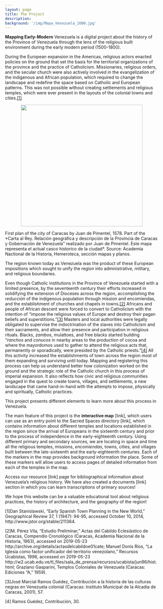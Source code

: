 ```yaml
---
layout: page
title: The Project
description:
background: '/img/Mapa_Venezuela_1600.jpg'
---
```

**Mapping Early-Modern** Venezuela is a digital project about the history of the Province of Venezuela through the lens of the religious built environment during the early modern period (1500-1800).

During the European expansion in the Americas, religious actors enacted policies on the ground that set the basis for the territorial organizations of the province and the practice of Catholicism. Missionaries, religious orders, and the secular church were also actively involved in the evangelization of the indigenous and African population, which required to change the landscape and redefine the space based on Catholic and European patterns. This was not possible without creating settlements and religious temples, which were ever present in the layouts of the colonial towns and cities.<a href="#section1">[1]</a>  

<img src="/mapping-venezuela/img/posts/Caracas1578.jpg" style="display: block; width: 400px; margin-right: auto; margin-left: auto;" />
<p class="caption123">First plan of the city of Caracas by Juan de Pimentel, 1578. Part of the *Carta al Rey. Relación geográfica y descripción de la Provincia de Caracas y Gobernación de Venezuela” realizado por Juan de Pimentel. Este mapa representa el actual casco historico de la ciudad*. Source: Academia Nactional de la Historia, Hemeroteca, sección mapas y planos.</p>


The region known today as Venezuela was the product of these European impositions which sought to unify the region into administrative, military, and religious boundaries.

Even though Catholic institutions in the Province of Venezuela started with a limited presence, by the seventeenth century their efforts increased in solidifying the extension of Dioceses across the region, accomplishing the *reducción* of the indigenous population through mission and encomiendas, and the establishment of churches and chapels in towns.<a href="#section2">[2]</a>  Africans and people of African descent were forced to convert to Catholicism with the intention of “impose the religious values of Europe and destroy their pagan beliefs and superstitions.”<a href="#section3">[3]</a>  Masters and local authorities were legally obligated to supervise the indoctrination of the slaves into Catholicism and their sacraments, and allow their presence and participation in religious rituals. Blacks, *zambos*, mulattoes, and free blacks started building “*ranchos* and *conucos* in nearby areas to the production of cocoa and where the mayordomos used to gather to attend the religious acts that, permanently or sporadically, were presided by the Catholic priests.”<a href="#section4">[4]</a> All this activity increased the establishments of town across the region most of them expanding and surviving until today.  Mapping and registering this process can help us understand better how colonization worked on the ground and the strategic role of the Catholic church in this process of imperial expansion. It also reflects how civic and religious communities engaged in the quest to create towns, villages, and settlements, a new landscape that came hand-in-hand with the attempts to impose, physically and spiritually, Catholic practices.

This project presents different elements to learn more about this process in Venezuela.

The main feature of this project is the **interactive map** [link], which users can use as an entry point to the Sacred Spaces directory [link], which contains information about different temples and locations established in the region since the arrival of Europeans in the sixteenth century and prior to the process of independence in the early-eighteenth century. Using different primary and secondary sources, we are locating in space and time all the religious temples, missions, *encomiendas*, towns, cities, and villages built between the late-sixteenth and the early-eighteenth centuries. Each of the markers in the map provides background information the place. Some of these markers will allow users to access pages of detailed information from each of the temples in the map.

Access our resource [link] page for bibliographical information about Venezuela’s religious history. We have also created a documents [link] section in which you can learn transcriptions of primary sources!

We hope this website can be a valuable educational tool about religious practices, the history of architecture, and the geography of the region!

<p id="section1">[1]Dan Stanislawski, “Early Spanish Town Planning in the New World,” Geographical Review 37, 1 (1947): 94-95, accessed October 10, 2014, http://www.jstor.org/stable/211364.</p>
<p id="section2">[2]M. Pérez Vila, “Estudio Preliminar,” Actas del Cabildo Eclesiástico de Caracas, Compendio Cronológico (Caracas, Academia Nacional de la Historia, 1963), accessed on 2019-05-23 http://archive.org/details/actasdelcabildoe01cate; Manuel Donis Ríos, “La Iglesia como factor unificador del territorio venezolano,” Recursos Ucabistas, 1996, accessed on 2019-05-23 http://w2.ucab.edu.ve/tl_files/sala_de_prensa/recursos/ucabista/jun96/hist.html; Graziano Gasparini, Templos Coloniales de Venezuela (Caracas: Ediciones “A,” 1959).</p>
<p id="section3">[3]José Marcial Ramos Guédez, Contribución a la historia de las culturas negras en Venezuela colonial (Caracas: Instituto Municipal de la Alcadía de Caracas, 2001), 57.</p>
<p id="section4">[4] Ramos Guédez, Contribución, 30. </p>
